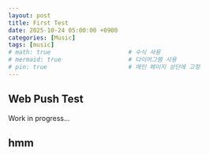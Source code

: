 ```yaml
---
layout: post
title: First Test
date: 2025-10-24 05:00:00 +0900
categories: [Music]
tags: [music]
# math: true                      # 수식 사용
# mermaid: true                   # 다이어그램 사용
# pin: true                       # 메인 페이지 상단에 고정
---
```


## Web Push Test

Work in progress...

## hmm
